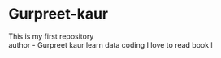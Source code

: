 # Gurpreet-kaur
This is my first repository
<br>
author - Gurpreet kaur
learn data coding
I love to read book
l
